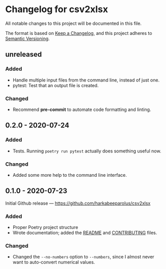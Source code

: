 # Changelog for csv2xlsx

All notable changes to this project will be documented in this file.

The format is based on
[Keep a Changelog](https://keepachangelog.com/en/1.0.0/),
and this project adheres to
[Semantic Versioning](https://semver.org/spec/v2.0.0.html).

## unreleased

### Added

- Handle multiple input files from the command line, instead of just one.
- pytest: Test that an output file is created.

### Changed

- Recommend __pre-commit__ to automate code formatting and linting.

## 0.2.0 - 2020-07-24

### Added

- Tests. Running `poetry run pytest` actually does something useful now.

### Changed

- Added some more help to the command line interface.

## 0.1.0 - 2020-07-23

Initial Github release — <https://github.com/harkabeeparolus/csv2xlsx>

### Added

- Proper Poetry project structure
- Wrote documentation; added the [README](README.md)
  and [CONTRIBUTING](CONTRIBUTING.md) files.

### Changed

- Changed the `--no-numbers` option to `--numbers`, since I almost never
  want to auto-convert numerical values.

